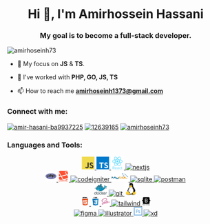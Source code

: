 <h1 align="center">Hi 👋, I'm Amirhossein Hassani</h1>
<h3 align="center">My goal is to become a full-stack developer.</h3>

<p align="left"> <img src="https://komarev.com/ghpvc/?username=amirhoseinh73&label=Profile%20views&color=0e75b6&style=flat" alt="amirhoseinh73" /> </p>

- 🌱 My focus on **JS** & **TS**.

- 💬 I've worked with **PHP, GO, JS, TS**

- 📫 How to reach me **amirhoseinh1373@gmail.com**

<h3 align="left">Connect with me:</h3>
<p align="left">
<a href="https://linkedin.com/in/amir-hasani-ba9937225" target="blank"><img align="center" src="https://raw.githubusercontent.com/rahuldkjain/github-profile-readme-generator/master/src/images/icons/Social/linked-in-alt.svg" alt="amir-hasani-ba9937225" height="30" width="40" /></a>
<a href="https://stackoverflow.com/users/12639165" target="blank"><img align="center" src="https://raw.githubusercontent.com/rahuldkjain/github-profile-readme-generator/master/src/images/icons/Social/stack-overflow.svg" alt="12639165" height="30" width="40" /></a>
<a href="https://instagram.com/amirhoseinh73" target="blank"><img align="center" src="https://raw.githubusercontent.com/rahuldkjain/github-profile-readme-generator/master/src/images/icons/Social/instagram.svg" alt="amirhoseinh73" height="30" width="40" /></a>
</p>

<h3 align="left">Languages and Tools:</h3>
<p align="center">
<a href="https://developer.mozilla.org/en-US/docs/Web/JavaScript" target="_blank" rel="noreferrer"> <img src="https://raw.githubusercontent.com/devicons/devicon/master/icons/javascript/javascript-original.svg" alt="javascript" width="30" height="30"/> </a>
<a href="https://www.typescriptlang.org/" target="_blank" rel="noreferrer"> <img src="https://raw.githubusercontent.com/devicons/devicon/master/icons/typescript/typescript-original.svg" alt="typescript" width="30" height="30"/> </a>
<a href="https://reactjs.org/" target="_blank" rel="noreferrer"> <img src="https://raw.githubusercontent.com/devicons/devicon/master/icons/react/react-original-wordmark.svg" alt="react" width="30" height="30"/> </a>
<a href="https://nextjs.org/" target="_blank" rel="noreferrer"> <img src="https://camo.githubusercontent.com/5f40448c3aa5350ac43295493a003f808990e0a418f0ceccec48229955dda06f/68747470733a2f2f696d672e736869656c64732e696f2f62616467652f2d4e6578742d3030303f266c6f676f3d4e6578742e6a73" alt="nextjs" width="60" height="20"/> </a>
<br/>
<a href="https://www.php.net" target="_blank" rel="noreferrer"> <img src="https://raw.githubusercontent.com/devicons/devicon/master/icons/php/php-original.svg" alt="php" width="25" height="25"/> </a>
<a href="https://laravel.com/" target="_blank" rel="noreferrer"> <img src="https://raw.githubusercontent.com/devicons/devicon/master/icons/laravel/laravel-plain-wordmark.svg" alt="laravel" width="25" height="25"/> </a>
<a href="https://codeigniter.com/" target="_blank" rel="noreferrer"> <img src="https://cdn.worldvectorlogo.com/logos/codeigniter.svg" alt="codeigniter" width="25" height="25"/> </a>
<a href="https://www.mysql.com/" target="_blank" rel="noreferrer"> <img src="https://raw.githubusercontent.com/devicons/devicon/master/icons/mysql/mysql-original-wordmark.svg" alt="mysql" width="40" height="25"/> </a>
<a href="https://www.sqlite.org/" target="_blank" rel="noreferrer"> <img src="https://www.vectorlogo.zone/logos/sqlite/sqlite-icon.svg" alt="sqlite" width="40" height="25"/> </a>
<a href="https://postman.com" target="_blank" rel="noreferrer"> <img src="https://www.vectorlogo.zone/logos/getpostman/getpostman-icon.svg" alt="postman" width="15" height="15"/> </a>
<br/>
<a href="https://www.docker.com/" target="_blank" rel="noreferrer"> <img src="https://raw.githubusercontent.com/devicons/devicon/master/icons/docker/docker-original-wordmark.svg" alt="docker" width="30" height="30"/> </a>
<a href="https://git-scm.com/" target="_blank" rel="noreferrer"> <img src="https://www.vectorlogo.zone/logos/git-scm/git-scm-icon.svg" alt="git" width="30" height="30"/> </a>
<a href="https://www.linux.org/" target="_blank" rel="noreferrer"> <img src="https://raw.githubusercontent.com/devicons/devicon/master/icons/linux/linux-original.svg" alt="linux" width="30" height="30"/> </a>
<br/>
<a href="https://www.w3.org/html/" target="_blank" rel="noreferrer"> <img src="https://raw.githubusercontent.com/devicons/devicon/master/icons/html5/html5-original-wordmark.svg" alt="html5" width="20" height="20"/> </a>
<a href="https://www.w3schools.com/css/" target="_blank" rel="noreferrer"> <img src="https://raw.githubusercontent.com/devicons/devicon/master/icons/css3/css3-original-wordmark.svg" alt="css3" width="20" height="20"/> </a>
<a href="https://sass-lang.com" target="_blank" rel="noreferrer"> <img src="https://raw.githubusercontent.com/devicons/devicon/master/icons/sass/sass-original.svg" alt="sass" width="20" height="20"/> </a>
<a href="https://tailwindcss.com/" target="_blank" rel="noreferrer"> <img src="https://www.vectorlogo.zone/logos/tailwindcss/tailwindcss-icon.svg" alt="tailwind" width="20" height="20"/> </a>
<a href="https://getbootstrap.com" target="_blank" rel="noreferrer"> <img src="https://raw.githubusercontent.com/devicons/devicon/master/icons/bootstrap/bootstrap-plain-wordmark.svg" alt="bootstrap" width="20" height="20"/> </a>
<br/>
<a href="https://www.figma.com/" target="_blank" rel="noreferrer"> <img src="https://www.vectorlogo.zone/logos/figma/figma-icon.svg" alt="figma" width="20" height="20"/> </a>
<a href="https://www.adobe.com/in/products/illustrator.html" target="_blank" rel="noreferrer"> <img src="https://www.vectorlogo.zone/logos/adobe_illustrator/adobe_illustrator-icon.svg" alt="illustrator" width="20" height="20"/> </a>
<a href="https://www.photoshop.com/en" target="_blank" rel="noreferrer"> <img src="https://raw.githubusercontent.com/devicons/devicon/master/icons/photoshop/photoshop-line.svg" alt="photoshop" width="20" height="20"/> </a>
<a href="https://www.adobe.com/products/xd.html" target="_blank" rel="noreferrer"> <img src="https://cdn.worldvectorlogo.com/logos/adobe-xd.svg" alt="xd" width="20" height="20"/> </a>
</p>

<!--
<p style="display:none"><img align="center" src="https://github-readme-stats.vercel.app/api/top-langs?username=amirhoseinh73&show_icons=true&locale=en&layout=compact" alt="amirhoseinh73" /></p>

<p style="display:none"><img align="center" src="https://github-readme-stats.vercel.app/api?username=amirhoseinh73&show_icons=true&locale=en" alt="amirhoseinh73" /></p>

<p style="display:none"><img align="center" src="https://github-readme-streak-stats.herokuapp.com/?user=amirhoseinh73&" alt="amirhoseinh73" /></p>
-->
